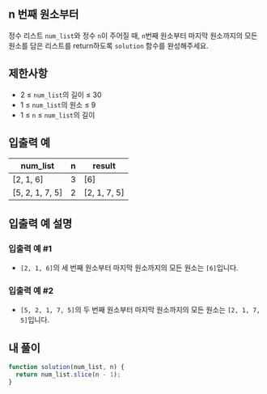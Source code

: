 ## n 번째 원소부터

정수 리스트 `num_list`와 정수 `n`이 주어질 때, `n`번째 원소부터 마지막 원소까지의 모든 원소를 담은 리스트를 return하도록 `solution` 함수를 완성해주세요.

## 제한사항

- 2 ≤ `num_list`의 길이 ≤ 30
- 1 ≤ `num_list`의 원소 ≤ 9
- 1 ≤ `n` ≤ `num_list`의 길이

## 입출력 예

| num_list        | n   | result       |
| --------------- | --- | ------------ |
| [2, 1, 6]       | 3   | [6]          |
| [5, 2, 1, 7, 5] | 2   | [2, 1, 7, 5] |

## 입출력 예 설명

### 입출력 예 #1

- `[2, 1, 6]`의 세 번째 원소부터 마지막 원소까지의 모든 원소는 `[6]`입니다.

### 입출력 예 #2

- `[5, 2, 1, 7, 5]`의 두 번째 원소부터 마지막 원소까지의 모든 원소는 `[2, 1, 7, 5]`입니다.

## 내 풀이

```js
function solution(num_list, n) {
  return num_list.slice(n - 1);
}
```
